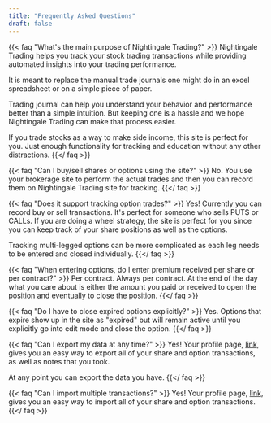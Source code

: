 ```yaml
---
title: "Frequently Asked Questions"
draft: false
---
```


{{< faq "What's the main purpose of Nightingale Trading?" >}}
Nightingale Trading helps you track your stock trading transactions while providing automated insights into your trading performance.

It is meant to replace the manual trade journals one might do in an excel spreadsheet or on a simple piece of paper.

Trading journal can help you understand your behavior and performance better than a simple intuition. But keeping one is a hassle and we hope Nightingale Trading can make that process easier.

If you trade stocks as a way to make side income, this site is perfect for you. Just enough functionality for tracking and education without any other distractions.
{{</ faq >}}

{{< faq "Can I buy/sell shares or options using the site?" >}}
No. You use your brokerage site to perform the actual trades and then you can record them on Nightingale Trading site for tracking.
{{</ faq >}}

{{< faq "Does it support tracking option trades?" >}}
Yes! Currently you can record buy or sell transactions. It's perfect for someone who sells PUTS or CALLs. If you are doing a wheel strategy, the site is perfect for you since you can keep track of your share positions as well as the options.

Tracking multi-legged options can be more complicated as each leg needs to be entered and closed individually.
{{</ faq >}}

{{< faq "When entering options, do I enter premium received per share or per contract?" >}}
Per contract. Always per contract. At the end of the day what you care about is either the amount you paid or received to open the position and eventually to close the position.
{{</ faq >}}

{{< faq "Do I have to close expired options explicitly?" >}}
Yes. Options that expire show up in the site as "expired" but will remain active until you explicitly go into edit mode and close the option.
{{</ faq >}}

{{< faq "Can I export my data at any time?" >}}
Yes! Your profile page, [link](https://nightingaletrading.com/profile), gives you an easy way to export all of your share and option transactions, as well as notes that you took.

At any point you can export the data you have.
{{</ faq >}}

{{< faq "Can I import multiple transactions?" >}}
Yes! Your profile page, [link](https://nightingaletrading.com/profile), gives you an easy way to import all of your share and option transactions.
{{</ faq >}}
